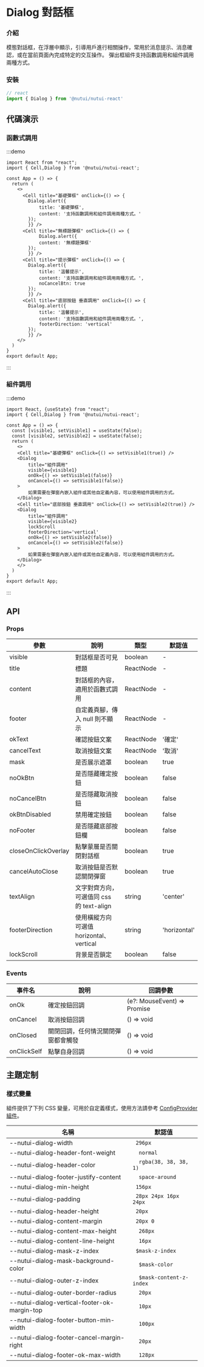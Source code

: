 #  Dialog 對話框

### 介紹

模態對話框，在浮層中顯示，引導用戶進行相關操作，常用於消息提示、消息確認，或在當前頁面內完成特定的交互操作。
彈出框組件支持函數調用和組件調用兩種方式。

### 安裝

```ts
// react
import { Dialog } from '@nutui/nutui-react'

```


## 代碼演示

### 函數式調用

:::demo

```tsx
import React from "react";
import { Cell,Dialog } from '@nutui/nutui-react';

const App = () => {
  return (
    <>
      <Cell title="基礎彈框" onClick={() => {
        Dialog.alert({
            title: '基礎彈框',
            content: '支持函數調用和組件調用兩種方式。'
        });
        }} />
      <Cell title="無標題彈框" onClick={() => {
            Dialog.alert({
            content: '無標題彈框'
        });
        }} />
      <Cell title="提示彈框" onClick={() => {
        Dialog.alert({
            title: '溫馨提示',
            content: '支持函數調用和組件調用兩種方式。',
            noCancelBtn: true
        });
        }} />
      <Cell title="底部按鈕 垂直調用" onClick={() => {
        Dialog.alert({
            title: '溫馨提示',
            content: '支持函數調用和組件調用兩種方式。',
            footerDirection: 'vertical'
        });
        }} />
    </>
  )
}
export default App;
```

:::

### 組件調用

:::demo

```tsx
import React, {useState} from "react";
import { Cell,Dialog } from '@nutui/nutui-react';

const App = () => {
  const [visible1, setVisible1] = useState(false);
  const [visible2, setVisible2] = useState(false);
  return (
    <>
    <Cell title="基礎彈框" onClick={() => setVisible1(true)} />
    <Dialog 
        title="組件調用"
        visible={visible1}
        onOk={() => setVisible1(false)}
        onCancel={() => setVisible1(false)}
    >
        如果需要在彈窗內嵌入組件或其他自定義內容，可以使用組件調用的方式。
    </Dialog>
    <Cell title="底部按鈕 垂直調用" onClick={() => setVisible2(true)} />
    <Dialog 
        title="組件調用"
        visible={visible2}
        lockScroll
        footerDirection='vertical'
        onOk={() => setVisible2(false)}
        onCancel={() => setVisible2(false)}
    >
        如果需要在彈窗內嵌入組件或其他自定義內容，可以使用組件調用的方式。
    </Dialog>
    </>
  )
}
export default App;
```

:::

## API

### Props

| 參數         | 說明                             | 類型   | 默認值           |
|--------------|----------------------------------|--------|------------------|
| visible         |對話框是否可見             | boolean | -                |
| title        | 標題                         | ReactNode | -                |
| content         | 對話框的內容，適用於函數式調用 | ReactNode | -                |
| footer | 自定義頁腳，傳入 null 則不顯示     | ReactNode | - |
| okText          | 確認按鈕文案                        | ReactNode | '確定'              |
| cancelText          | 取消按鈕文案                        | ReactNode | '取消'              |
| mask          | 是否展示遮罩                        | boolean | true              |
| noOkBtn          | 是否隱藏確定按鈕                        | boolean | false              |
| noCancelBtn          | 是否隱藏取消按鈕                        | boolean | false              |
| okBtnDisabled          | 禁用確定按鈕                        | boolean | false              |
| noFooter          | 是否隱藏底部按鈕欄                        | boolean | false              |
| closeOnClickOverlay          | 點擊蒙層是否關閉對話框                        | boolean | true              |
| cancelAutoClose          | 取消按鈕是否默認關閉彈窗                        | boolean | true              |
| textAlign          | 文字對齊方向，可選值同 css 的 text-align                        | string | 'center'              |
| footerDirection          | 使用橫縱方向 可選值 horizontal、vertical                        | string | 'horizontal'              |
| lockScroll          | 背景是否鎖定                        | boolean | false              |

### Events

| 事件名 | 說明           | 回調參數     |
|--------|----------------|--------------|
| onOk  | 確定按鈕回調 | (e?: MouseEvent) => Promise | void |
| onCancel  | 取消按鈕回調 | () => void |
| onClosed  | 關閉回調，任何情況關閉彈窗都會觸發 | () => void |
| onClickSelf  | 點擊自身回調 | () => void |


## 主題定制

### 樣式變量

組件提供了下列 CSS 變量，可用於自定義樣式，使用方法請參考 [ConfigProvider 組件](#/zh-CN/component/configprovider)。

| 名稱 | 默認值 |
| --- | --- |
| --nutui-dialog-width | ` 296px` |
| --nutui-dialog-header-font-weight | `  normal` |
| --nutui-dialog-header-color | `  rgba(38, 38, 38, 1)` |
| --nutui-dialog-footer-justify-content | `  space-around` |
| --nutui-dialog-min-height | ` 156px` |
| --nutui-dialog-padding | ` 28px 24px 16px 24px` |
| --nutui-dialog-header-height | ` 20px` |
| --nutui-dialog-content-margin | ` 20px 0` |
| --nutui-dialog-content-max-height | `  268px` |
| --nutui-dialog-content-line-height | `  16px` |
| --nutui-dialog-mask-z-index | ` $mask-z-index` |
| --nutui-dialog-mask-background-color | `  $mask-color` |
| --nutui-dialog-outer-z-index | `  $mask-content-z-index` |
| --nutui-dialog-outer-border-radius | `  20px` |
| --nutui-dialog-vertical-footer-ok-margin-top | `  10px` |
| --nutui-dialog-footer-button-min-width | `  100px` |
| --nutui-dialog-footer-cancel-margin-right | `  20px` |
| --nutui-dialog-footer-ok-max-width | `  128px` |

